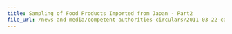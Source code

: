 ```yaml
---
title: Sampling of Food Products Imported from Japan - Part2 
file_url: /news-and-media/competent-authorities-circulars/2011-03-22-ca.pdf
---
```

